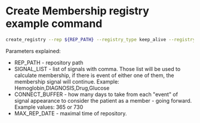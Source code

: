 # Create Membership registry example command
```bash
create_registry --rep ${REP_PATH} --registry_type keep_alive --registry_init "duration=${CONNECT_BUFFER};max_repo_date=${MAX_REP_DATE};secondry_start_buffer_duration=0;start_buffer_duration=0;end_buffer_duration=0;signal_list=${SIGNAL_LIST}" --registry_save $OUTPUT_PATH
```
Parameters explained:
- REP_PATH - repository path
- SIGNAL_LIST - list of signals with comma. Those list will be used to calculate membership, if there is event of either one of them, the membership signal will continue. Example: Hemoglobin,DIAGNOSIS,Drug,Glucose
- CONNECT_BUFFER - how many days to take from each "event" of signal appearance to consider the patient as a member - going forward. Example values: 365 or 730
- MAX_REP_DATE - maximal time of repository.

